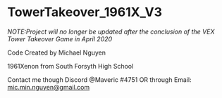 # TowerTakeover_1961X_V3
*NOTE:Project will no longer be updated after the conclusion of the VEX Tower Takeover Game in April 2020*

Code Created by Michael Nguyen

1961Xenon from South Forsyth High School

Contact me though Discord @Maveric #4751 OR through Email: mic.min.nguyen@gmail.com
